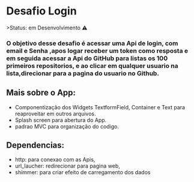 <h1>Desafio Login </h1>
 >Status: em Desenvolvimento ⚠️

### O objetivo desse desafio é acessar uma Api de login, com email e Senha ,apos logar receber um token como resposta e em seguida acessar a Api do GitHub para listas os 100 primeiros repositorios, e ao clicar em qualquer usuario na lista,direcionar para a pagina do usuario no Github.


## Mais sobre o App:
+ Componentização dos Widgets TextformField, Container e Text para reaproveitar em outros arquivos.
+ Splash screen para abertura do App.
+ padrao MVC para organização do codigo.

## Dependencias:
+ http:  para conexao com as Apis,
+ url_laucher:   redirecionar para pagina web,
+ shimmer:  para criar efeito de carregamento dos dados

